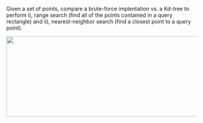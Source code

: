 Given a set of points, compare a brute-force implentation vs. a Kd-tree to perform i), range search (find all of the points contained in a query rectangle) and ii), nearest-neighbor search (find a closest point to a query point).

<img src="http://coursera.cs.princeton.edu/algs4/assignments/kdtree-ops.png" width="652" height="213">
